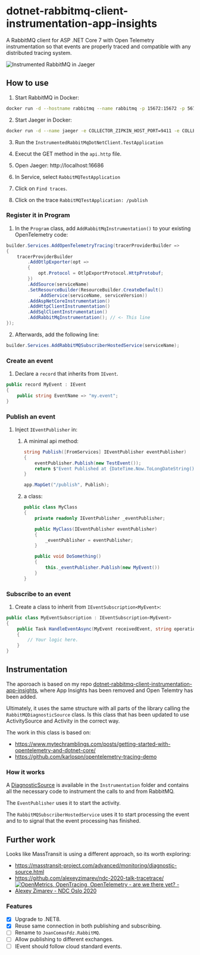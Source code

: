 # dotnet-rabbitmq-client-instrumentation-app-insights
A RabbitMQ client for ASP .NET Core 7 with Open Telemetry instrumentation so that events are properly traced and compatible with any distributed tracing system.

![Instrumented RabbitMQ in Jaeger](https://i.imgur.com/7TyJBVR.png)

## How to use

1. Start RabbitMQ in Docker:
```bash
docker run -d --hostname rabbitmq --name rabbitmq -p 15672:15672 -p 5672:5672 rabbitmq:3-management
```

2. Start Jaeger in Docker:
```bash
docker run -d --name jaeger -e COLLECTOR_ZIPKIN_HOST_PORT=9411 -e COLLECTOR_OTLP_ENABLED=true -p 4317:4317 -p 4318:4318 -p 5775:5775/udp -p 5778:5778 -p 6831:6831/udp -p 6832:6832/udp -p 14250:14250 -p 14268:14268 -p 14269:14269 -p 16686:16686 -p 9411:9411 jaegertracing/all-in-one:latest
```

3. Run the `InstrumentedRabbitMqDotNetClient.TestApplication`

4. Execut the GET method in the `api.http` file.

5. Open Jaeger: http://localhost:16686

6. In Service, select `RabbitMQTestApplication`

7. Click on `Find traces`.

8. Click on the trace `RabbitMQTestApplication: /publish`

### Register it in Program
1. In the `Program` class, add `AddRabbitMqInstrumentation()` to your existing OpenTelemetry code:

```csharp
builder.Services.AddOpenTelemetryTracing(tracerProviderBuilder =>
{
    tracerProviderBuilder
        .AddOtlpExporter(opt =>
        {
            opt.Protocol = OtlpExportProtocol.HttpProtobuf;
        })
        .AddSource(serviceName)
        .SetResourceBuilder(ResourceBuilder.CreateDefault()
            .AddService(serviceName, serviceVersion))
        .AddAspNetCoreInstrumentation()
        .AddHttpClientInstrumentation()
        .AddSqlClientInstrumentation()
        .AddRabbitMqInstrumentation(); // <- This line
});
```

2. Afterwards, add the following line:
```csharp
builder.Services.AddRabbitMQSubscriberHostedService(serviceName);
```

### Create an event
1. Declare a `record` that inherits from `IEvent`.
```csharp
public record MyEvent : IEvent
{
    public string EventName => "my.event";
}
```
### Publish an event
1. Inject `IEventPublisher` in:

    1. A minimal api method:
        ```csharp
        string Publish([FromServices] IEventPublisher eventPublisher)
        {
            eventPublisher.Publish(new TestEvent());
            return $"Event Published at {DateTime.Now.ToLongDateString()} - {DateTime.Now.ToLongTimeString()}";
        }

        app.MapGet("/publish", Publish);
        ```
    2. a class:
        ```csharp
        public class MyClass
        {
            private readonly IEventPublisher _eventPublisher;

            public MyClass(IEventPublisher eventPublisher)
            {
                _eventPublisher = eventPublisher;
            }

            public void DoSomething()
            {
                this._eventPublisher.Publish(new MyEvent())
            }
        }
        ```

### Subscribe to an event
1. Create a class to inherit from `IEventSubscription<MyEvent>`:
```csharp
public class MyEventSubscription : IEventSubscription<MyEvent>
{
    public Task HandleEventAsync(MyEvent receivedEvent, string operationId)
    {
        // Your logic here.
    }
}
```

## Instrumentation
The aporoach is based on my  repo [dotnet-rabbitmq-client-instrumentation-app-insights](https://github.com/JoanComasFdz/dotnet-rabbitmq-client-instrumentation-app-insights), where App Insights has been removed and Open Telemtry has been added.

Ultimately, it uses the same structure with all parts of the library calling the `RabbitMQDiagnosticSource` class. Is this class that has been updated to use ActivitySource and Activity in the correct way.

The work in this class is based on:
- https://www.mytechramblings.com/posts/getting-started-with-opentelemetry-and-dotnet-core/
- https://github.com/karlospn/opentelemetry-tracing-demo

### How it works
A [DiagnosticSource](https://github.com/dotnet/runtime/blob/main/src/libraries/System.Diagnostics.DiagnosticSource/src/DiagnosticSourceUsersGuide.md) is available in the `Instrumentation` folder and contains all the necessary code to instrument the calls to and from RabbitMQ.

The `EventPublisher` uses it to start the activity.

The `RabbitMQSubscriberHostedService` uses it to start processing the event and to to signal that the event processing has finished.

## Further work
Looks like MassTransit is using a different approach, so its worth exploring:
- https://masstransit-project.com/advanced/monitoring/diagnostic-source.html
- https://github.com/alexeyzimarev/ndc-2020-talk-tracetrace/
- [![OpenMetrics, OpenTracing, OpenTelemetry - are we there yet? - Alexey Zimarev - NDC Oslo 2020](https://img.youtube.com/vi/0vl-4OhPyQY/0.jpg)](https://www.youtube.com/watch?v=0vl-4OhPyQY)

### Features
- [x] Upgrade to .NET8.
- [x] Reuse same connection in both publishing and subscribing.
- [ ] Rename to `JoanComasFdz.RabbitMQ`.
- [ ] Allow publishing to different exchanges.
- [ ] IEvent should follow cloud standard events.